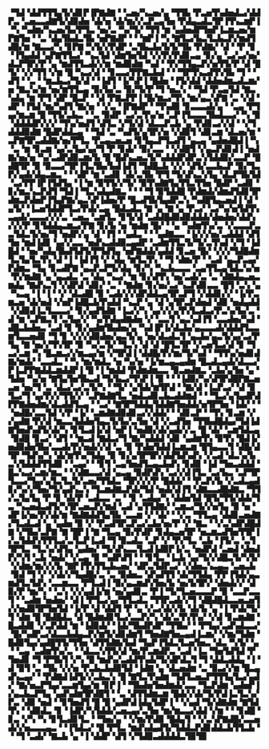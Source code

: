 ▝▜▟▝▟▟▜▜▜▄▜▞▟▊▛▐▛▇▟▇▝▝▃▅▞▚▃▅▞▄▝▜▜▙▝▛▃▅▜▚▟▅▟▃▞▟▟▛▃▝▃▅▃▃▟▇▜▞▟▉▟▅▝▟▞▅▝▟▞▆▞▞▃▛▃▄▜▅▝▛▟▄▃▟▃▜▛▐▜▚▃▆▛▐▝▚▝▚▟▆▞▚▃▅▞▙▞▛▜▃▝▅▞▃▝▚▞▜▞▝▜▜▝▆▝▄▟▅▟▛▜▅▛▐▃▆▃▅▞▆▛▇▜▅▝▝▃▝▟▄▜▙▟▃▜▙▝▅▛▇▟▛▝▝▝▆▛▐▝▚▝▇▜▃▞▙▃▜▃▙▃▛▞▆▟▜▟█▞▆▝▇▃▃▞▚▝▊▛▇▝▚▜▞▞▛▟▛▝▃▜▙▃▙▞▙▜▞▜▙▝▛▟▇▞▝▟▝▝▛▝▊▝▐▜▄▟▟▝▄▛▇▜▜▃▞▝▚▃▜▟▝▟▆▜▅▜▟▝▞▞▛▞▛▟▊▃▄▝▊▞▄▝▃▞▃▞▅▞▟▃▛▜▛▞▛▝▄▝▆▟▜▜▃▟▞▞▆▝▆▟▉▟▆▝▚▟▝▝▛▞▜▜▄▃▛▞▅▜▜▞▛▝▟▝█▜▞▝▞▞▜▜▝▞▆▝█▝▚▃▞▟▝▝▊▃▃▞▛▛▇▃▙▟▝▝▝▜▛▜▚▃▟▜▚▜▙▝▜▝▝▟▜▝▝▃▝▝▆▃▙▃▞▜▞▟▝▝▐▟▜▝▐▞▚▛▐▝█▟▅▝▐▜▞▟▟▝▟▟▅▟▆▃▟▃▆▞▅▝▇▃▚▞▆▝▅▞▆▜▜▃▄▝▉▞▙▞▃▝▉▞▜▞▛▝▜▝▅▃▚▝▝▜▟▝▛▃▄▜▟▝▇▃▚▟▄▝▆▝▛▜▝▟▛▝█▃▛▝▝▟▝▛▇▃▛▛▐▝█▞▆▃▞▜▚▝▆▞▄▃▚▛▇▝▃▝▞▟▝▟▛▝▐▜▟▝▆▞▚▟▜▝▇▞▅▝▝▞▃▝▐▛▇▟▛▝▝▜▚▟▉▝▊▃▃▃▟▞▄▝▝▃▄▝▛▜▄▞▆▃▆▝█▝▜▜▞▃▙▃▝▝▃▝▉▟▛▝▃▞▃▜▚▞▅▝▃▛▐▜▃▃▃▜▙▟▃▃▞▝▚▝▉▝▟▟▟▟▛▞▞▞▝▜▚▞▅▟▜▝▟▜▃▝▞▜▞▟▝▟▃▃▛▃▙▝▄▝▛▟▊▃▞▞▟▝▝▞▜▟▟▟▉▟▇▝█▟▛▟▟▃▄▝▝▜▟▝▃▝▚▟▜▞▄▜▛▞▅▝▞▟▉▜▝▟▊▃▆▝▟▃▅▞▆▝▃▛▇▜▛▃▟▟▇▞▅▞▛▜▃▝▛▃▄▃▅▃▅▝▊▜▄▃▛▜▃▟▜▝▄▃▄▝▄▟▅▟█▟▐▝▚▝▃▝▆▝▊▃▆▝▄▞▃▜▄▞▄▞▜▝▛▝▊▟▞▝▉▞▃▃▝▝▞▟█▜▝▞▄▃▛▟▊▟▐▝▅▟▇▞▅▞▅▝▚▞▃▟▛▟▉▃▆▞▙▝█▝█▟▚▃▅▃▜▞▚▟▟▟▛▟▛▃▚▜▟▟▉▞▃▃▛▝█▟█▜▛▝▉▝▉▃▃▞▜▛▐▜▃▜▙▞▙▟▐▟▜▝▜▟█▃▙▝▞▞▝▟▜▞▃▃▙▃▛▝▉▞▜▃▛▞▄▟▞▟▄▃▆▃▝▝▝▟▛▝▆▝▃▟▊▝▟▞▃▜▙▝▛▜▝▜▞▟▚▃▚▜▄▝▟▃▛▜▙▜▟▝▃▞▛▛▐▛▐▜▟▜▄▝▐▝▆▝▉▜▜▞▞▜▞▝▉▜▚▟▇▜▄▜▜▃▜▜▅▝█▟▛▝▃▟▊▝▊▞▆▃▚▃▛▟▜▝▜▟▐▝▜▃▚▟▄▟▇▃▝▝▝▝▜▝▉▜▟▟█▝▛▟▆▟▞▟▆▟▜▟▊▜▛▟▆▃▛▟▅▛▐▜▄▛▇▞▄▃▚▛▐▟▅▞▛▝█▃▟▜▙▜▄▟▛▃▚▝▚▟█▜▄▃▅▟▐▝▟▝▄▜▞▝▐▃▅▜▟▟▛▜▃▞▛▟▞▃▄▝█▟▃▟▃▝▇▝▄▝▇▝▄▝▛▃▞▝▃▞▚▞▅▜▟▜▚▃▄▟▞▃▃▃▞▞▞▃▝▃▅▃▝▃▆▜▃▝▊▜▞▟▝▃▟▟█▟▉▟▉▟▟▟▞▟▅▟▅▞▟▟▚▞▞▞▛▝▊▜▟▟▄▃▆▃▞▛▇▝▊▞▙▝▅▝▆▟▆▝█▞▝▝▄▝▚▟▆▜▚▞▃▝▞▃▃▃▛▃▃▜▟▃▜▞▅▞▜▝▅▟▛▞▄▝▟▝▐▜▝▝▄▟▃▝▝▝▄▟▇▃▃▝▐▞▞▞▅▞▃▟▟▟▝▟▜▜▅▝▆▟▐▟▊▝▄▞▞▃▃▝▅▟▚▃▟▟▉▃▄▟▛▝▃▟▆▜▜▃▜▞▜▞▃▜▚▟▝▞▜▝▐▟█▟▝▝▅▞▚▟▄▜▙▟▜▟▜▞▛▜▟▜▄▝▅▛▇▟▟▞▄▟▟▝▊▃▅▝█▞▝▞▞▞▜▟█▟▆▜▃▜▄▜▃▜▚▝▟▝▐▝▐▟▐▜▝▞▝▟▄▝▆▜▃▜▚▝▝▜▝▟▆▞▛▝▝▃▟▝▄▃▛▃▄▞▛▟▆▃▝▜▄▝▊▃▟▛▇▝▄▃▛▃▛▜▞▟▄▝▊▞▚▝▚▃▙▃▃▃▝▃▄▜▜▃▄▜▟▃▚▞▅▝▛▞▆▟▇▝▄▝▄▃▟▃▝▃▝▟▄▝▚▃▞▝▆▝▊▞▟▜▚▝▅▞▃▟▞▃▝▃▝▟▇▟▄▃▅▃▆▟▄▝▇▟▚▃▜▝▞▟▛▟▝▟▊▞▝▃▝▝▇▟▆▝▊▞▅▞▃▞▚▃▛▟▊▃▃▝█▜▝▃▚▝▄▝▚▃▄▝▐▝▐▝▝▞▝▟▃▟█▝▉▝▃▟▞▞▞▟▛▟▟▃▄▜▛▃▛▜▝▞▟▟▊▞▞▝▐▞▛▃▆▃▅▝▟▞▅▟▝▞▅▛▐▟█▃▙▜▚▟▟▝▚▃▛▝▄▝▟▝▄▜▛▃▛▟▅▟▝▟▉▝▅▟▄▟▟▝▞▟▉▟▐▃▜▃▃▃▞▝▊▞▄▟▜▟▇▝▐▃▞▞▚▝▄▞▞▞▄▜▚▜▃▟▃▞▛▃▚▞▙▞▃▝▟▝▆▝▃▛▇▃▜▝▃▜▄▞▞▝▚▞▛▟▄▟▇▟▅▝▞▝▃▃▜▝▄▃▚▟▐▜▝▃▃▟▅▞▚▟▝▟█▃▙▟▅▃▝▃▟▝▊▝▊▞▄▟▆▜▙▟▅▞▄▝▚▟▐▛▐▞▟▃▙▞▄▃▃▃▟▞▟▟▟▜▃▃▆▜▃▃▅▟▊▝▜▝▊▝▞▞▞▟▉▟▅▞▄▃▜▞▄▝▅▞▟▃▟▃▜▝▄▃▙▞▄▃▜▞▄▞▃▞▛▜▄▝▇▝▅▞▞▜▚▜▛▝▉▝▚▞▃▜▞▝▜▃▚▝▟▝▟▝█▜▃▜▛▝▞▃▅▜▃▞▟▝▊▝▜▃▞▃▆▝▚▝█▃▆▃▞▞▆▃▄▞▆▝▞▜▛▟▐▝▟▟█▞▛▞▆▞▜▞▚▟▝▝▜▜▚▞▅▟▊▟▇▞▆▟▞▝▃▃▟▃▝▝▚▝▆▞▆▟▃▝▅▝▚▞▅▝▐▞▆▃▄▃▄▟▆▝█▃▟▃▄▟▞▟▃▃▞▛▐▃▛▛▇▟▟▃▆▟▟▛▐▝█▝▐▝▆▟▟▝▛▟▆▟▆▃▃▝▉▃▅▟▇▃▝▃▙▞▄▜▅▝▄▝▜▟▅▝▚▞▅▝▇▜▄▜▅▜▙▃▟▝▜▞▙▃▞▜▚▛▐▝▉▝▝▝▐▟▉▞▚▞▟▜▛▟█▛▇▃▅▃▅▝▅▞▜▝▃▝▟▃▞▃▞▃▜▞▚▝▝▜▞▝▄▜▟▞▆▜▛▟▝▝▇▞▟▝▐▃▛▃▞▝▟▝▉▜▃▞▜▝▄▞▛▞▞▜▜▞▞▝▃▛▇▟▇▜▃▝▅▟▃▟▊▃▙▃▟▟▆▟▝▝▝▜▃▞▄▜▄▟▛▟▛▛▇▟▅▟▆▞▟▃▟▟▜▃▄▝▝▃▞▝▇▜▛▜▟▟▄▜▟▟▇▜▅▟▟▞▅▜▛▜▅▝▐▟▞▝▝▝▅▟█▞▃▃▜▟▝▞▛▝▐▞▝▃▆▟▇▟▉▟▊▃▞▞▟▟▞▝▝▟▊▃▛▝▝▜▚▝▊▃▆▝▞▞▄▟▇▝▛▞▟▝▆▃▃▜▟▟▅▜▄▃▜▞▙▞▃▜▅▝▟▝▞▃▟▜▅▝▜▜▙▟█▟▄▞▜▟▐▟▇▜▅▟▚▟▜▞▟▞▚▝▊▜▃▟▐▞▟▝▅▛▐▝▅▟▉▞▟▞▄▟▞▞▃▝█▝▟▞▝▃▆▜▟▃▄▝▉▟█▝▊▃▞▝▟▜▝▝▆▃▟▝▇▟▃▞▜▝▇▞▚▟▟▟▝▟▊▝▄▟▆▜▚▝▉▜▚▝█▟▐▞▅▟▉▟▅▜▙▞▃▃▟▞▛▞▅▟▞▞▟▝▃▝▉▝▛▟▅▜▟▟▐▃▆▃▆▝█▜▄▃▃▜▝▟█▞▟▜▛▝▜▟▚▞▚▝▟▞▆▜▚▞▜▟▄▝▉▝▊▞▄▜▛▜▛▞▟▟▜▟▚▟▚▝▞▃▟▝▟▃▚▞▙▃▚▜▟▟▟▜▜▟▉▝▝▃▄▞▝▝▊▜▝▃▄▜▅▟▜▃▄▃▙▟▚▝▊▟▉▝▐▟▝▜▅▃▟▟▟▝█▃▚▃▞▃▆▞▆▃▝▝▞▟▇▃▃▞▟▝▄▃▄▝▉▟▛▟▚▝▃▞▞▟▐▜▃▝▃▞▙▃▝▃▛▜▛▜▃▃▞▜▄▞▄▜▃▜▃▜▞▃▅▞▜▜▟▃▝▜▛▞▞▞▛▝█▟▟▞▝▝▛▃▛▞▙▝▞▃▟▃▄▟▊▞▚▞▞▜▅▞▜▞▄▟▚▃▚▝▜▃▆▟▇▃▛▟▞▜▟▝▅▟▞▟▐▜▝▟▇▃▃▟█▟▇▃▝▜▜▞▃▜▄▜▄▝▛▝▊▝▟▞▛▝▃▟▃▃▝▃▝▝▊▝▃▟▄▞▚▝▟▟▅▜▟▝█▜▞▜▜▞▟▟▞▜▃▝▚▃▅▟▃▟▜▞▚▜▛▃▅▃▛▞▆▟▝▃▟▝▄▜▜▟▇▞▝▃▆▃▞▜▞▞▅▜▄▝▉▝▅▝▟▛▐▞▅▞▛▞▟▞▆▝▇▟▇▟▟▜▄▜▙▝▃▃▆▝▞▝▟▞▝▝▞▃▝▜▜▃▄▝▟▟▊▃▅▟▇▞▜▃▟▃▟▝▄▝▄▟▅▝▉▝▞▝▛▃▟▜▛▃▛▃▞▃▙▞▅▞▛▝▞▝▇▃▝▝▞▃▚▟▛▟█▟▇▝▞▜▙▞▃▛▇▝▇▝█▛▐▝▇▝▜▃▄▝▉▞▛▟▛▝▊▟▄▃▅▜▛▝▅▃▆▃▟▜▅▜▜▛▐▞▃▜▟▟▚▜▜▜▃▞▃▜▃▛▐▃▟▝▜▝▉▃▟▃▝▃▛▝▞▝▛▞▜▃▝▃▙▝▐▜▞▃▝▃▜▜▛▜▃▝▜▃▚▞▟▜▄▝▄▟▅▞▝▜▞▟▚▃▃▜▃▟▐▟▉▛▐▞▃▝▅▟▛▟▝▃▅▟▝▟▅▟▛▞▚▜▝▃▙▝▅▟▞▝▞▃▄▝▉▝▚▟▛▟▜▝▝▝▊▜▃▝▐▃▙▝▄▞▜▞▞▟█▃▜▞▚▜▞▝▞▟▆▞▆▞▞▞▙▝▇▛▐▜▚▜▜▃▙▃▅▞▝▟▛▃▜▟▛▃▞▝▞▟▅▃▚▃▄▃▝▃▅▃▙▝▉▟▝▜▝▞▝▞▟▞▞▜▄▟█▞▃▝▃▝▉▟▅▃▝▟▚▟▜▜▝▟▞▜▜▟▄▝▛▛▐▜▟▞▄▃▆▟▜▃▜▟▚▝▃▃▆▃▃▝▛▜▃▟▐▝▉▞▄▃▆▟▚▜▅▞▙▝▅▞▙▜▛▞▝▟▅▟▞▞▝▟▉▞▛▝▆▞▚▝▝▃▚▝▞▞▄▟▐▞▆▝▅▞▄▟▊▃▝▛▐▝▜▞▜▃▅▃▃▃▛▝▉▝▃▃▛▃▃▜▝▝▃▟▆▝▅▟▅▞▝▟▐▝▛▜▃▞▄▞▜▜▃▟▃▝▜▜▛▃▟▞▞▜▝▟█▟█▟▃▃▅▃▅▜▞▞▅▟▉▜▛▜▅▜▟▝▐▞▛▝▟▝▟▟▜▝▛▝▄▝▞▃▞▟▞▞▙▝▟▞▙▝▄▝▐▝▛▟▞▜▞▜▝▟▆▝█▝█▟█▟▃▝▟▝█▟▆▟▊▜▃▞▃▃▛▞▚▝▟▞▃▜▚▜▚▞▝▞▟▝▊▃▆▟▇▝█▃▟▟▊▝▞▃▛▟▟▝▆▝▐▟▉▟▞▝▐▟▞▜▙▟▛▟▛▝▜▜▙▞▝▝▛▜▄▞▃▟▚▟▃▃▞▝█▞▚▟▛▃▞▟▃▃▙▟▄▃▛▞▆▜▞▟▊▟▆▜▝▜▅▟▇▜▅▃▄▟▐▃▆▞▝▞▆▞▜▟▆▝█▟▉▜▄▞▄▟█▜▜▞▜▜▅▝▟▜▜▟▇▞▙▟▝▜▄▛▐▜▟▃▜▃▅▜▅▃▝▟▃▝▚▜▞▝▄▝▝▃▄▝▃▟▆▜▚▞▃▝▝▟▃▃▚▜▜▞▟▝▆▞▛▃▆▟▛▃▝▃▟▝▐▃▝▜▅▜▟▜▟▝▛▜▅▟▊▝▜▝▛▜▙▜▝▞▚▝█▝▆▟▚▞▃▟▟▜▚▟▞▜▞▟▛▟▃▜▝▜▝▟▟▃▟▟▄▝▐▝▟▝▉▜▝▃▝▜▙▝▞▞▅▝▛▃▙▃▙▟▉▜▟▝▐▟▇▝▄▝▟▃▅▟▆▝▃▝▉▃▞▞▆▝█▃▄▟▚▃▄▞▝▝▛▟▇▟▐▟▜▞▞▃▙▃▚▝█▝▇▜▃▜▚▟▆▝▜▟▜▃▅▃▛▜▜▜▄▜▃▞▄▟▞▝▇▞▅▃▛▜▄▞▃▃▆▜▄▞▆▝▊▛▐▝▝▜▙▟▅▜▅▟▆▟▞▃▃▝▜▃▛▟▆▝▄▟▅▛▐▞▄▃▙▃▛▜▄▝▄▟▚▟▆▜▛▟█▜▝▝▃▝▟▜▜▟▆▃▆▝█▟▞▞▟▞▜▞▛▟▐▃▜▃▚▞▛▃▝▟▉▝▅▟▝▝▊▜▅▟▜▝█▝█▝▄▟▛▟▐▟▄▜▟▛▐▝▝▞▄▟▝▜▞▟▇▟▆▝▇▜▟▜▚▝▝▟▉▟▃▝▊▝▐▟▛▞▚▜▟▟▞▃▅▃▄▞▃▜▅▝▆▞▆▃▃▞▟▟▝▞▆▝▝▝▊▟█▝▊▃▝▞▚▝▚▝▊▜▃▟▊▜▃▝▝▜▅▞▄▝▝▞▆▞▛▟▉▝█▟▄▜▝▝▞▃▚▛▇▟█▞▃▃▅▟▞▞▅▃▃▃▄▃▝▝▐▜▟▃▞▝█▝▛▜▃▝▆▟▚▟▄▟▜▞▜▟▟▃▛▟▊▟▟▃▙▜▜▃▙▝▝▝▜▝▃▟▞▝▇▃▙▝▄▝▐▝▟▟▛▝▟▜▝▞▜▟▉▃▟▟▟▟▃▜▉▜▉
